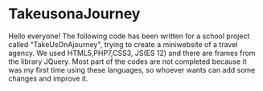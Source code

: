 # TakeusonaJourney

Hello everyone!
The following code has been written for a school project called "TakeUsOnAjourney", trying to create a miniwebsite of a travel agency.
We used HTML5,PHP7,CSS3, JS(ES 12) and there are frames from the library JQuery. 
Most part of the codes are not completed because it was my first time using these languages, so whoever wants can add some changes and improve it.
